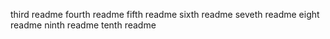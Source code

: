 third readme
fourth readme
fifth readme
sixth readme
seveth readme
eight readme
ninth readme
tenth readme
